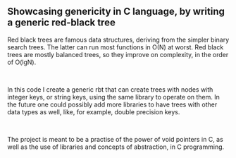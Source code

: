 ## Showcasing genericity in C language, by writing a generic red-black tree

Red black trees are famous data structures, deriving from the simpler binary search trees. The latter can run most functions in O(N) at worst.
Red black trees are mostly balanced trees, so they improve on complexity, in the order of O(lgN).

<br>

In this code I create a generic rbt that can create trees with nodes with integer keys, or string keys, using the same library to operate on them.
In the future one could possibly add more libraries to have trees with other data types as well, like, for example, double precision keys.

<br>

The project is meant to be a practise of the power of void pointers in C, as well as the use of libraries and concepts of abstraction, in C programming.
